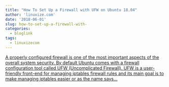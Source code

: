 ```yaml
---
title: "How To Set Up a Firewall with UFW on Ubuntu 18.04"
author: 'linuxize.com'
date: '2018-06-01'
slug: how-to-set-up-a-firewall-with-
categories:
  - bloglink
tags:
  - linuxizecom
---
```


[A properly configured firewall is one of the most important aspects of the overall system security. By default Ubuntu comes with a firewall configuration tool called UFW (Uncomplicated Firewall). UFW is a user-friendly front-end for managing iptables firewall rules and its main goal is to make managing iptables easier or as the name says...<click to read more>](https://linuxize.com/post/how-to-setup-a-firewall-with-ufw-on-ubuntu-18-04/)


